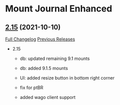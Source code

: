 # Mount Journal Enhanced

## [2.15](https://github.com/exochron/MountJournalEnhanced/tree/2.15) (2021-10-10)
[Full Changelog](https://github.com/exochron/MountJournalEnhanced/compare/2.14...2.15) [Previous Releases](https://github.com/exochron/MountJournalEnhanced/releases)

- 2.15  
    - db: updated remaining 9.1 mounts  
    - db: added 9.1.5 mounts  
    - UI: added resize button in bottom right corner  
    - fix for ptBR  
    - added wago client support  